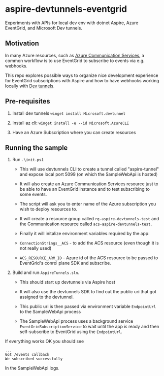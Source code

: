 # aspire-devtunnels-eventgrid

Experiments with APIs for local dev env with dotnet Aspire, Azure EventGrid, and Microsoft Dev tunnels.

## Motivation

In many Azure resources, such as [Azure Communication Services](https://learn.microsoft.com/azure/communication-services/overview),
a common workflow is to use EventGrid to subscribe to events via e.g. webhooks.

This repo explores possible ways to organize nice development experience for
EventGrid subscriptions with Aspire and how to have webhooks working locally
with [Dev tunnels](https://learn.microsoft.com/azure/developer/dev-tunnels/).

## Pre-requisites

1. Install dev tunnels `winget install Microsoft.devtunnel`

1. Install az cli: `winget install -e --id Microsoft.AzureCLI`

1. Have an Azure Subscription where you can create resources

## Running the sample

1. Run `.\init.ps1`
  
    * This will use devtunnels CLI to create a tunnel called "aspire-tunnel" and
      expose local port 5099 (on which the SampleWebApi is hosted)

    * It will also create an Azure Communication Services resource just to be able
      to have an EventGrid instance and to test subscribing to some events.

    * The script will ask you to enter name of the Azure subscription you wish
      to deploy resources to.

    * It will create a resource group called `rg-aspire-devtunnels-test` and the
      Communication resource called `acs-aspire-devtunnels-test`.

    * Finally it will initalize environment variables required by the app:

    * `ConnectionStrings__ACS` - to add the ACS resource (even though it is not
      really used)

    * `ACS_RESOURCE_ARM_ID` - Azure id of the ACS resource to be passed to EventGrid's
      conrol plane SDK and subscribe.

1. Build and run `AspireTunnels.sln`.

    * This should start up devtunnels via Aspire host
    
    * It will also use the devtunnels SDK to find out the public uri that got assigned
      to the devtunnel.

    * This public uri is then passed via environment variable `EndpointUrl` to
      the SampleWebApi process

    * The SampleWebApi process uses a background service `EventGridSubscriptionService`
      to wait until the app is ready and then self-subscribe to EventGrid using the
      `EndpointUrl`.

If everything works OK you should see 

```
...
Got /events callback
We subscribed successfully
```

In the SampleWebApi logs.

